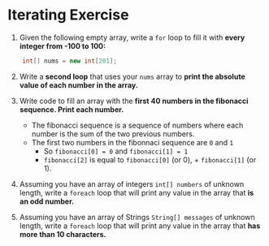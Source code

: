 # Iterating Exercise
1. Given the following empty array, write a ```for``` loop to fill it with **every integer from -100 to 100:**
```Java
    int[] nums = new int[201];

```

2. Write a **second loop** that uses your ```nums``` array to **print the absolute value of each number in the array.**

3. Write code to fill an array with the **first 40 numbers in the fibonacci sequence. Print each number.**
    * The fibonacci sequence is a sequence of numbers where each number is the sum of the two previous numbers.
    * The first two numbers in the fibonnaci sequence are ```0``` and ```1```
        * So ```fibonacci[0] = 0``` and ```fibonacci[1] = 1```
        * ```fibonacci[2]``` is equal to ```fibonacci[0]``` (or 0), + ```fibonacci[1]``` (or 1). 

4. Assuming you have an array of integers ```int[] numbers``` of unknown length, write a ```foreach``` loop that will print any value in the array that **is an odd number.**

5. Assuming you have an array of Strings ```String[] messages``` of unknown length, write a ```foreach``` loop that will print any value in the array that **has more than 10 characters.**